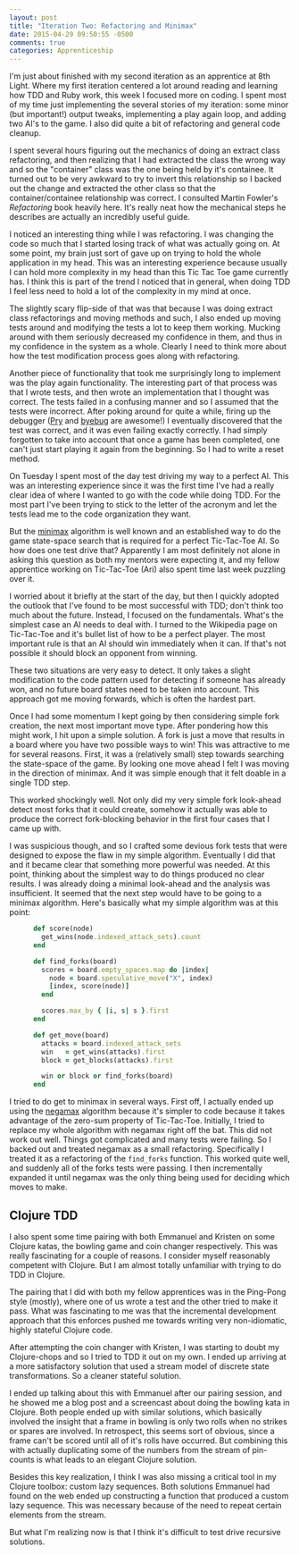 ```yaml
---
layout: post
title: "Iteration Two: Refactoring and Minimax"
date: 2015-04-29 09:50:55 -0500
comments: true
categories: Apprenticeship
---
```


I'm just about finished with my second iteration as an apprentice at
8th Light. Where my first iteration centered a lot around reading and
learning how TDD and Ruby work, this week I focused more on coding. I
spent most of my time just implementing the several stories of my
iteration: some minor (but important!) output tweaks, implementing a
play again loop, and adding two AI's to the game. I also did quite a
bit of refactoring and general code cleanup.

<!--more-->

I spent several hours figuring out the mechanics of doing an extract
class refactoring, and then realizing that I had extracted the class
the wrong way and so the "container" class was the one being held by
it's containee.  It turned out to be very awkward to try to invert
this relationship so I backed out the change and extracted the other
class so that the container/containee relationship was correct. I
consulted Martin Fowler's *Refactoring* book heavily here. It's really
neat how the mechanical steps he describes are actually an incredibly
useful guide.

I noticed an interesting thing while I was refactoring. I was changing
the code so much that I started losing track of what was actually
going on. At some point, my brain just sort of gave up on trying to
hold the whole application in my head. This was an interesting
experience because usually I can hold more complexity in my head than
this Tic Tac Toe game currently has. I think this is part of the trend
I noticed that in general, when doing TDD I feel less need to hold a
lot of the complexity in my mind at once.

The slightly scary flip-side of that was that because I was doing
extract class refactorings and moving methods and such, I also ended
up moving tests around and modifying the tests a lot to keep them
working. Mucking around with them seriously decreased my confidence in
them, and thus in my confidence in the system as a whole. Clearly I
need to think more about how the test modification process goes along
with refactoring.

Another piece of functionality that took me surprisingly long to
implement was the play again functionality. The interesting part of
that process was that I wrote tests, and then wrote an implementation
that I thought was correct. The tests failed in a confusing manner and
so I assumed that the tests were incorrect. After poking around for
quite a while, firing up the debugger ([Pry][pry] and [byebug] are
awesome!) I eventually discovered that the test was correct, and it
was even failing exactly correctly. I had simply forgotten to take
into account that once a game has been completed, one can't just start
playing it again from the beginning. So I had to write a reset method.

[pry]: http://pryrepl.org/
[byebug]: https://github.com/deivid-rodriguez/pry-byebug

On Tuesday I spent most of the day test driving my way to a perfect
AI. This was an interesting experience since it was the first time
I've had a really clear idea of where I wanted to go with the code
while doing TDD. For the most part I've been trying to stick to the
letter of the acronym and let the tests lead me to the code
organization they want.

But the [minimax] algorithm is well known and an established way to do
the game state-space search that is required for a perfect Tic-Tac-Toe
AI. So how does one test drive that? Apparently I am most definitely
not alone in asking this question as both my mentors were expecting
it, and my fellow apprentice working on Tic-Tac-Toe (Ari) also spent
time last week puzzling over it.

[minimax]: https://en.wikipedia.org/wiki/Minimax

I worried about it briefly at the start of the day, but then I quickly
adopted the outlook that I've found to be most successful with TDD;
don't think too much about the future. Instead, I focused on the
fundamentals. What's the simplest case an AI needs to deal with. I
turned to the Wikipedia page on Tic-Tac-Toe and it's bullet list of
how to be a perfect player. The most important rule is that an AI
should win immediately when it can. If that's not possible it should
block an opponent from winning.

These two situations are very easy to detect. It only takes a slight
modification to the code pattern used for detecting if someone has
already won, and no future board states need to be taken into
account. This approach got me moving forwards, which is often the
hardest part.

Once I had some momentum I kept going by then considering simple fork
creation, the next most important move type. After pondering how this
might work, I hit upon a simple solution. A fork is just a move that
results in a board where you have two possible ways to win! This was
attractive to me for several reasons. First, it was a (relatively
small) step towards searching the state-space of the game. By looking
one move ahead I felt I was moving in the direction of minimax. And it
was simple enough that it felt doable in a single TDD step.

This worked shockingly well. Not only did my very simple fork
look-ahead detect most forks that it could create, somehow it actually
was able to produce the correct fork-blocking behavior in the first
four cases that I came up with.

I was suspicious though, and so I crafted some devious fork tests that
were designed to expose the flaw in my simple algorithm. Eventually I
did that and it became clear that something more powerful was
needed. At this point, thinking about the simplest way to do things
produced no clear results. I was already doing a minimal look-ahead
and the analysis was insufficient. It seemed that the next step would
have to be going to a minimax algorithm. Here's basically what my
simple algorithm was at this point:

```ruby
      def score(node)
        get_wins(node.indexed_attack_sets).count
      end

      def find_forks(board)
        scores = board.empty_spaces.map do |index|
          node = board.speculative_move("X", index)
          [index, score(node)]
        end

        scores.max_by { |i, s| s }.first
      end

      def get_move(board)
        attacks = board.indexed_attack_sets
        win   = get_wins(attacks).first
        block = get_blocks(attacks).first

        win or block or find_forks(board)
      end
```

I tried to do get to minimax in several ways. First off, I actually
ended up using the [negamax] algorithm because it's simpler to code
because it takes advantage of the zero-sum property of
Tic-Tac-Toe. Initially, I tried to replace my whole algorithm with
negamax right off the bat. This did not work out well. Things got
complicated and many tests were failing. So I backed out and treated
negamax as a small refactoring. Specifically I treated it as a
refactoring of the `find_forks` function. This worked quite well, and
suddenly all of the forks tests were passing. I then incrementally
expanded it until negamax was the only thing being used for deciding
which moves to make.

[negamax]: https://en.wikipedia.org/wiki/Negamax


## Clojure TDD

I also spent some time pairing with both Emmanuel and Kristen on some
Clojure katas, the bowling game and coin changer respectively. This
was really fascinating for a couple of reasons. I consider myself
reasonably competent with Clojure. But I am almost totally unfamiliar
with trying to do TDD in Clojure.

The pairing that I did with both my fellow apprentices was in the
Ping-Pong style (mostly), where one of us wrote a test and the other
tried to make it pass. What was fascinating to me was that the
incremental development approach that this enforces pushed me towards
writing very non-idiomatic, highly stateful Clojure code.

After attempting the coin changer with Kristen, I was starting to
doubt my Clojure-chops and so I tried to TDD it out on my own. I ended
up arriving at a more satisfactory solution that used a stream model
of discrete state transformations. So a cleaner stateful solution.

I ended up talking about this with Emmanuel after our pairing session,
and he showed me a blog post and a screencast about doing the bowling
kata in Clojure. Both people ended up with similar solutions, which
basically involved the insight that a frame in bowling is only two
rolls when no strikes or spares are involved. In retrospect, this
seems sort of obvious, since a frame can't be scored until all of it's
rolls have occurred. But combining this with actually duplicating some
of the numbers from the stream of pin-counts is what leads to an
elegant Clojure solution.

Besides this key realization, I think I was also missing a critical
tool in my Clojure toolbox: custom lazy sequences. Both solutions
Emmanuel had found on the web ended up constructing a function that
produced a custom lazy sequence. This was necessary because of the
need to repeat certain elements from the stream.

But what I'm realizing now is that I think it's difficult to test
drive recursive solutions.
